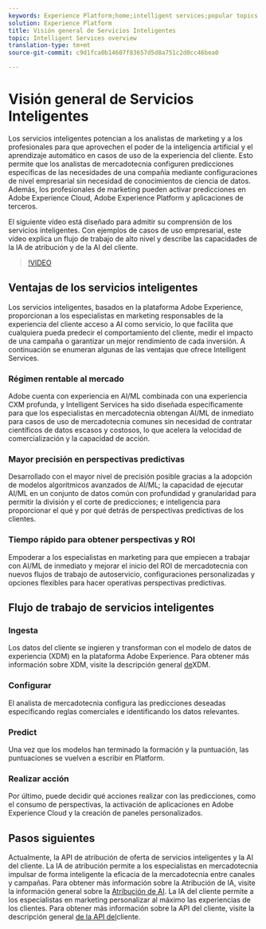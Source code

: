 ```yaml
---
keywords: Experience Platform;home;intelligent services;popular topics
solution: Experience Platform
title: Visión general de Servicios Inteligentes
topic: Intelligent Services overview
translation-type: tm+mt
source-git-commit: c9d1fca0b14607f83657d5d8a751c2d0cc46bea0

---
```



# Visión general de Servicios Inteligentes

Los servicios inteligentes potencian a los analistas de marketing y a los profesionales para que aprovechen el poder de la inteligencia artificial y el aprendizaje automático en casos de uso de la experiencia del cliente. Esto permite que los analistas de mercadotecnia configuren predicciones específicas de las necesidades de una compañía mediante configuraciones de nivel empresarial sin necesidad de conocimientos de ciencia de datos. Además, los profesionales de marketing pueden activar predicciones en Adobe Experience Cloud, Adobe Experience Platform y aplicaciones de terceros.

El siguiente vídeo está diseñado para admitir su comprensión de los servicios inteligentes. Con ejemplos de casos de uso empresarial, este vídeo explica un flujo de trabajo de alto nivel y describe las capacidades de la IA de atribución y de la AI del cliente.

>[!VIDEO](https://video.tv.adobe.com/v/32654?learn=on&quality=12)

## Ventajas de los servicios inteligentes

Los servicios inteligentes, basados en la plataforma Adobe Experience, proporcionan a los especialistas en marketing responsables de la experiencia del cliente acceso a AI como servicio, lo que facilita que cualquiera pueda predecir el comportamiento del cliente, medir el impacto de una campaña o garantizar un mejor rendimiento de cada inversión. A continuación se enumeran algunas de las ventajas que ofrece Intelligent Services.

### Régimen rentable al mercado

Adobe cuenta con experiencia en AI/ML combinada con una experiencia CXM profunda, y Intelligent Services ha sido diseñada específicamente para que los especialistas en mercadotecnia obtengan AI/ML de inmediato para casos de uso de mercadotecnia comunes sin necesidad de contratar científicos de datos escasos y costosos, lo que acelera la velocidad de comercialización y la capacidad de acción.

### Mayor precisión en perspectivas predictivas

Desarrollado con el mayor nivel de precisión posible gracias a la adopción de modelos algorítmicos avanzados de AI/ML; la capacidad de ejecutar AI/ML en un conjunto de datos común con profundidad y granularidad para permitir la división y el corte de predicciones; e inteligencia para proporcionar el qué y por qué detrás de perspectivas predictivas de los clientes.

### Tiempo rápido para obtener perspectivas y ROI

Empoderar a los especialistas en marketing para que empiecen a trabajar con AI/ML de inmediato y mejorar el inicio del ROI de mercadotecnia con nuevos flujos de trabajo de autoservicio, configuraciones personalizadas y opciones flexibles para hacer operativas perspectivas predictivas.

## Flujo de trabajo de servicios inteligentes

### Ingesta

Los datos del cliente se ingieren y transforman con el modelo de datos de experiencia (XDM) en la plataforma Adobe Experience. Para obtener más información sobre XDM, visite la descripción general [de](../xdm/home.md)XDM.

### Configurar

El analista de mercadotecnia configura las predicciones deseadas especificando reglas comerciales e identificando los datos relevantes.

### Predict

Una vez que los modelos han terminado la formación y la puntuación, las puntuaciones se vuelven a escribir en Platform.

### Realizar acción

Por último, puede decidir qué acciones realizar con las predicciones, como el consumo de perspectivas, la activación de aplicaciones en Adobe Experience Cloud y la creación de paneles personalizados.

## Pasos siguientes

Actualmente, la API de atribución de oferta de servicios inteligentes y la AI del cliente. La IA de atribución permite a los especialistas en mercadotecnia impulsar de forma inteligente la eficacia de la mercadotecnia entre canales y campañas. Para obtener más información sobre la Atribución de IA, visite la información general sobre la [Atribución de AI](./attribution-ai/overview.md). La IA del cliente permite a los especialistas en marketing personalizar al máximo las experiencias de los clientes. Para obtener más información sobre la API del cliente, visite la descripción general [de la API del](./customer-ai/overview.md)cliente.